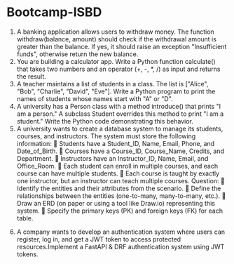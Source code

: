 # Bootcamp-ISBD

1) A banking application allows users to withdraw money. The function withdraw(balance,
amount) should check if the withdrawal amount is greater than the balance. If yes, it should
raise an exception "Insufficient funds", otherwise return the new balance.
2) You are building a calculator app. Write a Python function calculate() that takes two
numbers and an operator (+, -, *, /) as input and returns the result.
3) A teacher maintains a list of students in a class. The list is ["Alice", "Bob", "Charlie",
"David", "Eve"]. Write a Python program to print the names of students whose names start
with "A" or "D".
4) A university has a Person class with a method introduce() that prints "I am a person."
A subclass Student overrides this method to print "I am a student." Write the Python
code demonstrating this behavior.
5) A university wants to create a database system to manage its students, courses, and instructors.
The system must store the following information:
 Students have a Student_ID, Name, Email, Phone, and Date_of_Birth.
 Courses have a Course_ID, Course_Name, Credits, and Department.
 Instructors have an Instructor_ID, Name, Email, and Office_Room.
 Each student can enroll in multiple courses, and each course can have multiple students.
 Each course is taught by exactly one instructor, but an instructor can teach multiple
courses.
Question:
 Identify the entities and their attributes from the scenario.
 Define the relationships between the entities (one-to-many, many-to-many, etc.).
 Draw an ERD (on paper or using a tool like Draw.io) representing this system.
 Specify the primary keys (PK) and foreign keys (FK) for each table.
6. A company wants to develop an authentication system where users can register, log
in, and get a JWT token to access protected resources.Implement a FastAPI & DRF
authentication system using JWT tokens.
